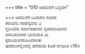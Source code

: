 +++
title = "010 ಅರಮನೆಗೆ ಬನ್ದಖಿಳ"

+++
ಅರಮನೆಗೆ ಬಂದಖಿಳ ಸಚಿವರ  
ಕರಸಿದನು ಸರಹಸ್ಯವನು ವಿ  
ಸ್ತರಿಸಿದನು ಸರ್ವಾಪಹಾರವ ನೃಪಪಲಾಯನವ  
ಅರಸಿಯರಿದಳು ಭಾನುಮತಿ ಮಿ  
ಕ್ಕರಸಿಯರಿಗರುಹಿಸಿದಳಂತಃ  
ಪುರದೊಳಲ್ಲಿಂದಲ್ಲಿ ಹರೆದುದು ಕೂಡೆ ರಣಭೀತಿ     ॥10॥